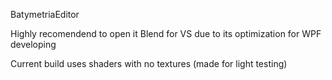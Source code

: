 BatymetriaEditor

Highly recomendend to open it Blend for VS due to its optimization for WPF developing

Current build uses shaders with no textures (made for light testing)
